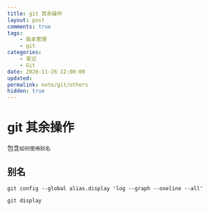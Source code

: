 ```yaml
---
title: git 其余操作
layout: post
comments: true
tags:
    - 版本管理
    - git
categories:
    - 笔记
    - Git
date: 2020-11-26 12:00:00
updated:
permalink: note/git/others
hidden: true
---
```


# git 其余操作

包含`如何使用别名`

<!-- more -->

## 别名

```shell
git config --global alias.display 'log --graph --oneline --all'

git display
```
